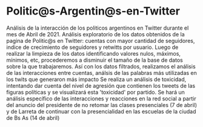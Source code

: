 # Politic@s-Argentin@s-en-Twitter
Análisis de la interacción de los politicos argentinos en Twitter durante el mes de Abril de 2021. 
Análisis exploratorio de los datos obtenidos de la pagina de Politic@s en Twitter: cuentas con mayor cantidad de seguidores, indice de crecimiento de seguidores y retwitts por usuario.
Luego de realizar la limpieza de los datos identificando valores nulos, máximos, mínimos, etc, procederemos a disminuir el tamaño de la base de datos sobre la que trabajaremos. Así con los datos filtrados, realizamos el análisis de las interacciones entre cuentas, análsis de las palabras más utilizadas en los twits que generaron más impacto
Se realiza un análisis de toxicidad, intentando dar cuenta del nivel de agresión que contienen los tweets de las figuras políticas y se visualizará esta 'toxicidad' por partido.
Se hará un análisis específico de las interacciones y reacciones en la red social a partir del anuncio del presidente de no retomar las clases presenciales (7 de abril) y de Larreta de continuar con la presencialidad en las escuelas de la ciudad de Bs As (14 de abril)
